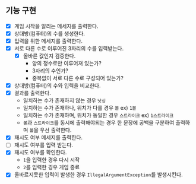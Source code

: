 ## 기능 구현

- [x] 게임 시작을 알리는 메세지를 출력한다.
- [x] 상대방(컴퓨터)의 수를 생성한다.
- [x] 입력을 위한 메세지를 출력한다.
- [x] 서로 다른 수로 이루어진 3자리의 수를 입력받는다.
    - [x] 올바른 값인지 검증한다.
        - 양의 정수로만 이루어져 있는가?
        - 3자리의 수인가?
        - 중복없이 서로 다른 수로 구성되어 있는가?
- [x] 상대방(컴퓨터)의 수와 입력을 비교한다.
- [x] 결과를 출력한다.
    - 일치하는 수가 존재하지 않는 경우 `낫싱`
    - 일치하는 수가 존재하나, 위치가 다를 경우 `볼` ex) `1볼`
    - 일치하는 수가 존재하며, 위치가 동일한 경우 `스트라이크` ex) `1스트라이크`
    - `볼`과 `스트라이크`를 동시에 출력해야되는 경우 한 문장에 공백을 구분하여 출력하며 `볼`을 우선 출력한다.
- [x] 재시도 여부 메세지를 출력한다.
- [ ] 재시도 여부를 입력 받는다.
- [x] 재시도 여부를 확인한다.
    - `1`을 입력한 경우 다시 시작
    - `2`를 입력한 경우 게임 종료
-[x] 올바르지못한 입력이 발생한 경우 `IllegalArgumentException`를 발생시킨다.